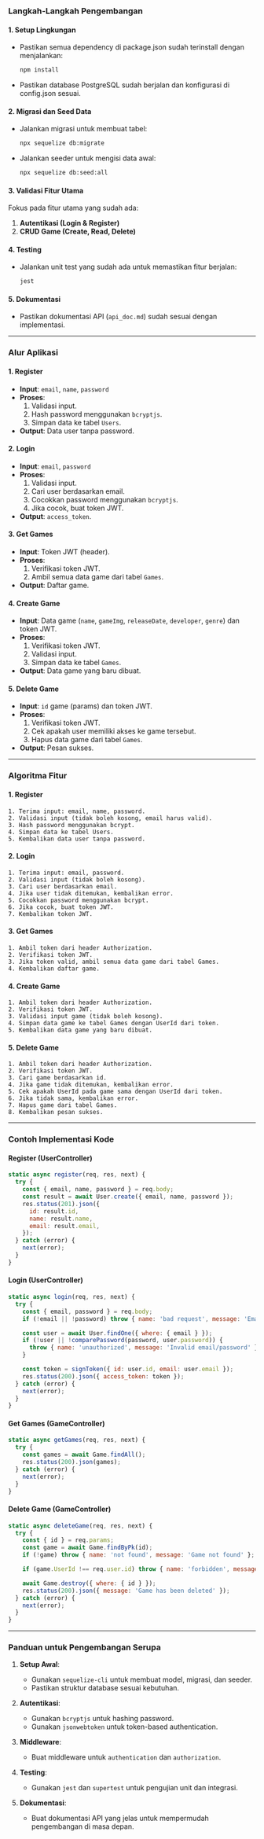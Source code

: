 ### **Langkah-Langkah Pengembangan**

#### **1. Setup Lingkungan**
- Pastikan semua dependency di package.json sudah terinstall dengan menjalankan:
  ```bash
  npm install
  ```
- Pastikan database PostgreSQL sudah berjalan dan konfigurasi di config.json sesuai.

#### **2. Migrasi dan Seed Data**
- Jalankan migrasi untuk membuat tabel:
  ```bash
  npx sequelize db:migrate
  ```
- Jalankan seeder untuk mengisi data awal:
  ```bash
  npx sequelize db:seed:all
  ```

#### **3. Validasi Fitur Utama**
Fokus pada fitur utama yang sudah ada:
1. **Autentikasi (Login & Register)**
2. **CRUD Game (Create, Read, Delete)**

#### **4. Testing**
- Jalankan unit test yang sudah ada untuk memastikan fitur berjalan:
  ```bash
  jest
  ```

#### **5. Dokumentasi**
- Pastikan dokumentasi API (`api_doc.md`) sudah sesuai dengan implementasi.

---

### **Alur Aplikasi**

#### **1. Register**

- **Input**: `email`, `name`, `password`
- **Proses**:
  1. Validasi input.
  2. Hash password menggunakan `bcryptjs`.
  3. Simpan data ke tabel `Users`.
- **Output**: Data user tanpa password.

#### **2. Login**

- **Input**: `email`, `password`
- **Proses**:
  1. Validasi input.
  2. Cari user berdasarkan email.
  3. Cocokkan password menggunakan `bcryptjs`.
  4. Jika cocok, buat token JWT.
- **Output**: `access_token`.

#### **3. Get Games**

- **Input**: Token JWT (header).
- **Proses**:
  1. Verifikasi token JWT.
  2. Ambil semua data game dari tabel `Games`.
- **Output**: Daftar game.

#### **4. Create Game**

- **Input**: Data game (`name`, `gameImg`, `releaseDate`, `developer`, `genre`) dan token JWT.
- **Proses**:
  1. Verifikasi token JWT.
  2. Validasi input.
  3. Simpan data ke tabel `Games`.
- **Output**: Data game yang baru dibuat.

#### **5. Delete Game**

- **Input**: `id` game (params) dan token JWT.
- **Proses**:
  1. Verifikasi token JWT.
  2. Cek apakah user memiliki akses ke game tersebut.
  3. Hapus data game dari tabel `Games`.
- **Output**: Pesan sukses.

---

### **Algoritma Fitur**

#### **1. Register**

```plaintext
1. Terima input: email, name, password.
2. Validasi input (tidak boleh kosong, email harus valid).
3. Hash password menggunakan bcrypt.
4. Simpan data ke tabel Users.
5. Kembalikan data user tanpa password.
```

#### **2. Login**

```plaintext
1. Terima input: email, password.
2. Validasi input (tidak boleh kosong).
3. Cari user berdasarkan email.
4. Jika user tidak ditemukan, kembalikan error.
5. Cocokkan password menggunakan bcrypt.
6. Jika cocok, buat token JWT.
7. Kembalikan token JWT.
```

#### **3. Get Games**

```plaintext
1. Ambil token dari header Authorization.
2. Verifikasi token JWT.
3. Jika token valid, ambil semua data game dari tabel Games.
4. Kembalikan daftar game.
```

#### **4. Create Game**

```plaintext
1. Ambil token dari header Authorization.
2. Verifikasi token JWT.
3. Validasi input game (tidak boleh kosong).
4. Simpan data game ke tabel Games dengan UserId dari token.
5. Kembalikan data game yang baru dibuat.
```

#### **5. Delete Game**

```plaintext
1. Ambil token dari header Authorization.
2. Verifikasi token JWT.
3. Cari game berdasarkan id.
4. Jika game tidak ditemukan, kembalikan error.
5. Cek apakah UserId pada game sama dengan UserId dari token.
6. Jika tidak sama, kembalikan error.
7. Hapus game dari tabel Games.
8. Kembalikan pesan sukses.
```

---

### **Contoh Implementasi Kode**

#### **Register (UserController)**

```javascript
static async register(req, res, next) {
  try {
    const { email, name, password } = req.body;
    const result = await User.create({ email, name, password });
    res.status(201).json({
      id: result.id,
      name: result.name,
      email: result.email,
    });
  } catch (error) {
    next(error);
  }
}
```

#### **Login (UserController)**

```javascript
static async login(req, res, next) {
  try {
    const { email, password } = req.body;
    if (!email || !password) throw { name: 'bad request', message: 'Email and Password are required' };

    const user = await User.findOne({ where: { email } });
    if (!user || !comparePassword(password, user.password)) {
      throw { name: 'unauthorized', message: 'Invalid email/password' };
    }

    const token = signToken({ id: user.id, email: user.email });
    res.status(200).json({ access_token: token });
  } catch (error) {
    next(error);
  }
}
```

#### **Get Games (GameController)**

```javascript
static async getGames(req, res, next) {
  try {
    const games = await Game.findAll();
    res.status(200).json(games);
  } catch (error) {
    next(error);
  }
}
```

#### **Delete Game (GameController)**

```javascript
static async deleteGame(req, res, next) {
  try {
    const { id } = req.params;
    const game = await Game.findByPk(id);
    if (!game) throw { name: 'not found', message: 'Game not found' };

    if (game.UserId !== req.user.id) throw { name: 'forbidden', message: 'You are not authorized' };

    await Game.destroy({ where: { id } });
    res.status(200).json({ message: 'Game has been deleted' });
  } catch (error) {
    next(error);
  }
}
```

---

### **Panduan untuk Pengembangan Serupa**

1. **Setup Awal**:

   - Gunakan `sequelize-cli` untuk membuat model, migrasi, dan seeder.
   - Pastikan struktur database sesuai kebutuhan.

2. **Autentikasi**:

   - Gunakan `bcryptjs` untuk hashing password.
   - Gunakan `jsonwebtoken` untuk token-based authentication.

3. **Middleware**:

   - Buat middleware untuk `authentication` dan `authorization`.

4. **Testing**:

   - Gunakan `jest` dan `supertest` untuk pengujian unit dan integrasi.

5. **Dokumentasi**:
   - Buat dokumentasi API yang jelas untuk mempermudah pengembangan di masa depan.
